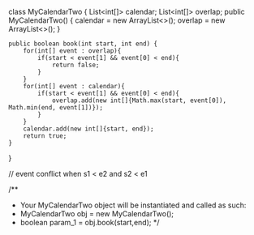 class MyCalendarTwo {
        List<int[]> calendar;
        List<int[]> overlap;
    public MyCalendarTwo() {
        calendar = new ArrayList<>();
        overlap = new ArrayList<>();
    }
    
    public boolean book(int start, int end) {
        for(int[] event : overlap){
            if(start < event[1] && event[0] < end){
                return false;
            }
        }
        for(int[] event : calendar){
            if(start < event[1] && event[0] < end){
                overlap.add(new int[]{Math.max(start, event[0]), Math.min(end, event[1])});
            }
        }
        calendar.add(new int[]{start, end});
        return true;
    }
}

// event conflict when s1 < e2 and s2 < e1

/**
 * Your MyCalendarTwo object will be instantiated and called as such:
 * MyCalendarTwo obj = new MyCalendarTwo();
 * boolean param_1 = obj.book(start,end);
 */